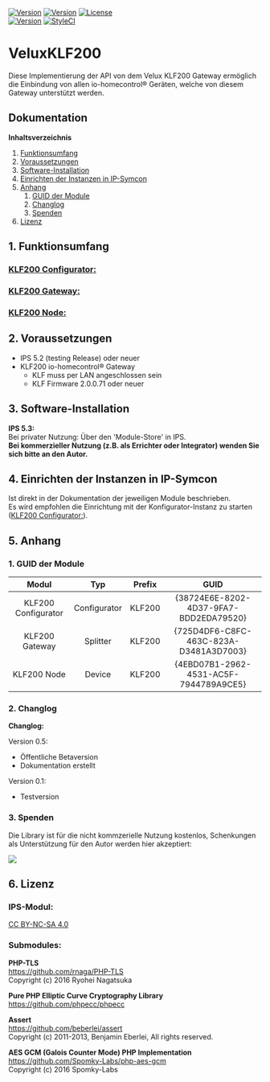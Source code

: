 [![Version](https://img.shields.io/badge/Symcon-PHPModul-red.svg?style=flat-square)](https://www.symcon.de/service/dokumentation/entwicklerbereich/sdk-tools/sdk-php/)
[![Version](https://img.shields.io/badge/Modul%20Version-0.50-blue.svg?style=flat-square)]()
[![License](https://img.shields.io/badge/License-CC%20BY--NC--SA%204.0-green.svg?style=flat-square)](https://creativecommons.org/licenses/by-nc-sa/4.0/)  
[![Version](https://img.shields.io/badge/Symcon%20Version-5.2%20%3E-green.svg?style=flat-square)](https://www.symcon.de/forum/threads/41251-IP-Symcon-5-2-%28Testing%29)
[![StyleCI](https://styleci.io/repos/193268520/shield?style=flat-square)](https://styleci.io/repos/193268520)  

# VeluxKLF200

Diese Implementierung der API von dem Velux KLF200 Gateway
ermöglich die Einbindung von allen io-homecontrol® Geräten, welche von diesem Gateway unterstützt werden.  


## Dokumentation

**Inhaltsverzeichnis**


1. [Funktionsumfang](#1-funktionsumfang) 
2. [Voraussetzungen](#2-voraussetzungen)
3. [Software-Installation](#3-software-installation) 
4. [Einrichten der Instanzen in IP-Symcon](#5-einrichten-der-instanzen-in-ip-symcon)
5. [Anhang](#5-anhang)  
    1. [GUID der Module](#1-guid-der-module)
    2. [Changlog](#2-changlog)
    3. [Spenden](#3-spenden)
6. [Lizenz](#6-lizenz)

## 1. Funktionsumfang

### [KLF200 Configurator:](KLF200Configurator/)  
### [KLF200 Gateway:](KLF200Gateway/)  
### [KLF200 Node:](KLF200Node/)  

## 2. Voraussetzungen

 - IPS 5.2 (testing Release) oder neuer  
 - KLF200 io-homecontrol® Gateway  
    - KLF muss per LAN angeschlossen sein  
    - KLF Firmware 2.0.0.71 oder neuer   

## 3. Software-Installation

**IPS 5.3:**  
   Bei privater Nutzung:
     Über den 'Module-Store' in IPS.  
   **Bei kommerzieller Nutzung (z.B. als Errichter oder Integrator) wenden Sie sich bitte an den Autor.**  

## 4. Einrichten der Instanzen in IP-Symcon

Ist direkt in der Dokumentation der jeweiligen Module beschrieben.  
Es wird empfohlen die Einrichtung mit der Konfigurator-Instanz zu starten ([KLF200 Configurator:](KLF200Configurator/)).  

## 5. Anhang

###  1. GUID der Module
 
 
| Modul               | Typ          |Prefix  | GUID                                   |
| :-----------------: | :----------: | :----: | :------------------------------------: |
| KLF200 Configurator | Configurator | KLF200 | {38724E6E-8202-4D37-9FA7-BDD2EDA79520} |
| KLF200 Gateway      | Splitter     | KLF200 | {725D4DF6-C8FC-463C-823A-D3481A3D7003} |
| KLF200 Node         | Device       | KLF200 | {4EBD07B1-2962-4531-AC5F-7944789A9CE5} |

### 2. Changlog

**Changlog:**

 Version 0.5:  
 - Öffentliche Betaversion  
 - Dokumentation erstellt  

 Version 0.1:  
 - Testversion  


### 3. Spenden  
  
  Die Library ist für die nicht kommzerielle Nutzung kostenlos, Schenkungen als Unterstützung für den Autor werden hier akzeptiert:  

<a href="https://www.paypal.com/cgi-bin/webscr?cmd=_s-xclick&hosted_button_id=G2SLW2MEMQZH2" target="_blank"><img src="https://www.paypalobjects.com/de_DE/DE/i/btn/btn_donate_LG.gif" border="0" /></a>

## 6. Lizenz

### IPS-Modul:  
  [CC BY-NC-SA 4.0](https://creativecommons.org/licenses/by-nc-sa/4.0/)  

### Submodules:  
  **PHP-TLS**  
  https://github.com/rnaga/PHP-TLS  
    Copyright (c) 2016 Ryohei Nagatsuka    

  **Pure PHP Elliptic Curve Cryptography Library**  
  https://github.com/phpecc/phpecc  

  **Assert**  
  https://github.com/beberlei/assert  
    Copyright (c) 2011-2013, Benjamin Eberlei, All rights reserved.  

  **AES GCM (Galois Counter Mode) PHP Implementation**  
  https://github.com/Spomky-Labs/php-aes-gcm  
    Copyright (c) 2016 Spomky-Labs  
